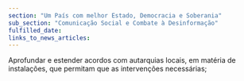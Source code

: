 ```yaml
---
section: "Um País com melhor Estado, Democracia e Soberania"
sub_section: "Comunicação Social e Combate à Desinformação"
fulfilled_date:
links_to_news_articles:
---
```


Aprofundar e estender acordos com autarquias locais, em matéria de instalações, que permitam que as intervenções necessárias;
